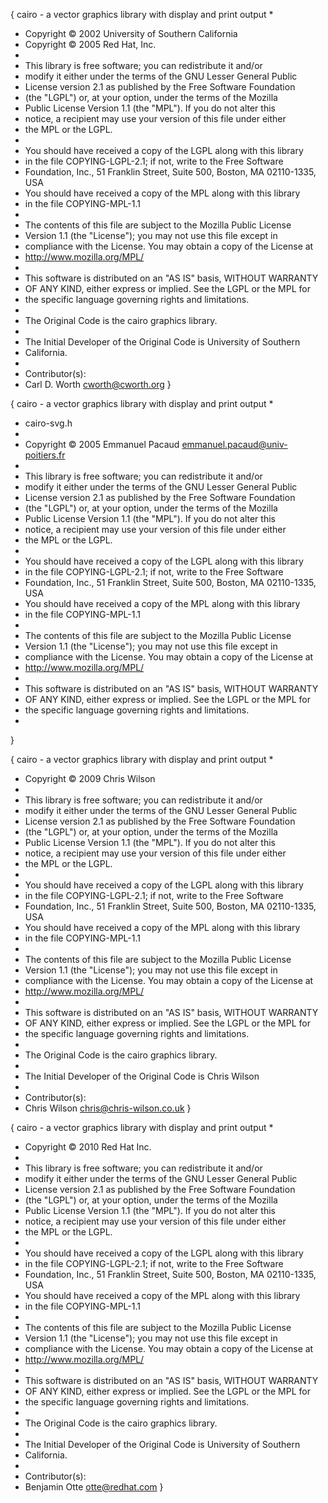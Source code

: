 
{ cairo - a vector graphics library with display and print output
 *
 * Copyright © 2002 University of Southern California
 * Copyright © 2005 Red Hat, Inc.
 *
 * This library is free software; you can redistribute it and/or
 * modify it either under the terms of the GNU Lesser General Public
 * License version 2.1 as published by the Free Software Foundation
 * (the "LGPL") or, at your option, under the terms of the Mozilla
 * Public License Version 1.1 (the "MPL"). If you do not alter this
 * notice, a recipient may use your version of this file under either
 * the MPL or the LGPL.
 *
 * You should have received a copy of the LGPL along with this library
 * in the file COPYING-LGPL-2.1; if not, write to the Free Software
 * Foundation, Inc., 51 Franklin Street, Suite 500, Boston, MA 02110-1335, USA
 * You should have received a copy of the MPL along with this library
 * in the file COPYING-MPL-1.1
 *
 * The contents of this file are subject to the Mozilla Public License
 * Version 1.1 (the "License"); you may not use this file except in
 * compliance with the License. You may obtain a copy of the License at
 * http://www.mozilla.org/MPL/
 *
 * This software is distributed on an "AS IS" basis, WITHOUT WARRANTY
 * OF ANY KIND, either express or implied. See the LGPL or the MPL for
 * the specific language governing rights and limitations.
 *
 * The Original Code is the cairo graphics library.
 *
 * The Initial Developer of the Original Code is University of Southern
 * California.
 *
 * Contributor(s):
 *  Carl D. Worth <cworth@cworth.org>
  }   



{ cairo - a vector graphics library with display and print output
 *
 * cairo-svg.h
 *
 * Copyright © 2005 Emmanuel Pacaud <emmanuel.pacaud@univ-poitiers.fr>
 *
 * This library is free software; you can redistribute it and/or
 * modify it either under the terms of the GNU Lesser General Public
 * License version 2.1 as published by the Free Software Foundation
 * (the "LGPL") or, at your option, under the terms of the Mozilla
 * Public License Version 1.1 (the "MPL"). If you do not alter this
 * notice, a recipient may use your version of this file under either
 * the MPL or the LGPL.
 *
 * You should have received a copy of the LGPL along with this library
 * in the file COPYING-LGPL-2.1; if not, write to the Free Software
 * Foundation, Inc., 51 Franklin Street, Suite 500, Boston, MA 02110-1335, USA
 * You should have received a copy of the MPL along with this library
 * in the file COPYING-MPL-1.1
 *
 * The contents of this file are subject to the Mozilla Public License
 * Version 1.1 (the "License"); you may not use this file except in
 * compliance with the License. You may obtain a copy of the License at
 * http://www.mozilla.org/MPL/
 *
 * This software is distributed on an "AS IS" basis, WITHOUT WARRANTY
 * OF ANY KIND, either express or implied. See the LGPL or the MPL for
 * the specific language governing rights and limitations.
 *
  }


{ cairo - a vector graphics library with display and print output
 *
 * Copyright © 2009 Chris Wilson
 *
 * This library is free software; you can redistribute it and/or
 * modify it either under the terms of the GNU Lesser General Public
 * License version 2.1 as published by the Free Software Foundation
 * (the "LGPL") or, at your option, under the terms of the Mozilla
 * Public License Version 1.1 (the "MPL"). If you do not alter this
 * notice, a recipient may use your version of this file under either
 * the MPL or the LGPL.
 *
 * You should have received a copy of the LGPL along with this library
 * in the file COPYING-LGPL-2.1; if not, write to the Free Software
 * Foundation, Inc., 51 Franklin Street, Suite 500, Boston, MA 02110-1335, USA
 * You should have received a copy of the MPL along with this library
 * in the file COPYING-MPL-1.1
 *
 * The contents of this file are subject to the Mozilla Public License
 * Version 1.1 (the "License"); you may not use this file except in
 * compliance with the License. You may obtain a copy of the License at
 * http://www.mozilla.org/MPL/
 *
 * This software is distributed on an "AS IS" basis, WITHOUT WARRANTY
 * OF ANY KIND, either express or implied. See the LGPL or the MPL for
 * the specific language governing rights and limitations.
 *
 * The Original Code is the cairo graphics library.
 *
 * The Initial Developer of the Original Code is Chris Wilson
 *
 * Contributor(s):
 *	Chris Wilson <chris@chris-wilson.co.uk>
  }


{ cairo - a vector graphics library with display and print output
 *
 * Copyright © 2010 Red Hat Inc.
 *
 * This library is free software; you can redistribute it and/or
 * modify it either under the terms of the GNU Lesser General Public
 * License version 2.1 as published by the Free Software Foundation
 * (the "LGPL") or, at your option, under the terms of the Mozilla
 * Public License Version 1.1 (the "MPL"). If you do not alter this
 * notice, a recipient may use your version of this file under either
 * the MPL or the LGPL.
 *
 * You should have received a copy of the LGPL along with this library
 * in the file COPYING-LGPL-2.1; if not, write to the Free Software
 * Foundation, Inc., 51 Franklin Street, Suite 500, Boston, MA 02110-1335, USA
 * You should have received a copy of the MPL along with this library
 * in the file COPYING-MPL-1.1
 *
 * The contents of this file are subject to the Mozilla Public License
 * Version 1.1 (the "License"); you may not use this file except in
 * compliance with the License. You may obtain a copy of the License at
 * http://www.mozilla.org/MPL/
 *
 * This software is distributed on an "AS IS" basis, WITHOUT WARRANTY
 * OF ANY KIND, either express or implied. See the LGPL or the MPL for
 * the specific language governing rights and limitations.
 *
 * The Original Code is the cairo graphics library.
 *
 * The Initial Developer of the Original Code is University of Southern
 * California.
 *
 * Contributor(s):
 *	Benjamin Otte <otte@redhat.com>
  }



